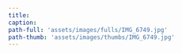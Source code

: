 ```yaml
---
title:
caption:
path-full: 'assets/images/fulls/IMG_6749.jpg'
path-thumb: 'assets/images/thumbs/IMG_6749.jpg'
---
```

